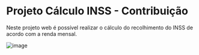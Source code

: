 # Projeto Cálculo INSS - Contribuição

Neste projeto web é possível realizar o cálculo do recolhimento do INSS de acordo com a renda mensal.


![image](https://user-images.githubusercontent.com/110470296/215271679-5d0101b7-fb7d-42ea-a99d-dcb95f8944cc.png)
